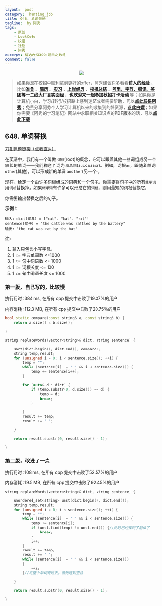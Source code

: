 ```yaml
---
layout:  post
category:  hunting_job
title: 648. 单词替换
tagline:  by 阿秀
tags:
    - 原创
    - LeetCode
    - 校招
    - 社招
    - 阿秀
excerpt: 精选力扣300+题目之数组
comment: false
---
```




<div align="center">
  <a href="/notes/05-xiustar/01-xiustar_reading_guide/01-introduce.html#阿秀组建了一个校招学习圈子">
      <img src="https://axiu-image-bed.oss-cn-shanghai.aliyuncs.com/img/202206190108471.png">
  </a></div>



> 如果你想在校招中顺利拿到更好的offer，阿秀建议你多看看<font style="font-weight:bold; color:#4169E1;text-decoration:underline;">[前人的经验](/notes/05-xiustar/01-xiustar_reading_guide/01-introduce.md)</font> ，比如<font style="font-weight:bold; color:#4169E1;text-decoration:underline;">[准备](/notes/05-xiustar/02-campus_prepare/02-01-校招重要时间点科普.md)</font> 、<font style="font-weight:bold; color:#4169E1;text-decoration:underline;">[简历](/notes/05-xiustar/03-resume/01-00-简历开篇词.md)</font> 、<font style="font-weight:bold; color:#4169E1;text-decoration:underline;">[实习](/notes/05-xiustar/04-school_practice/20220320-从公司角度来看，为什么要招实习生.md)</font> 、<font style="font-weight:bold; color:#4169E1;text-decoration:underline;">[上岸经历](/notes/05-xiustar/09-question_answer/20220817.md)</font> 、<font style="font-weight:bold; color:#4169E1;text-decoration:underline;">[校招总结](/notes/05-xiustar/05-campus_recruitment/2020-12-16-双非渣硕的秋招之路总结（已拿抖音研发岗SP）.md)</font> 、<font style="font-weight:bold; color:#4169E1;text-decoration:underline;">[阿里、字节、腾讯、美团等一二线大厂真实面经](/notes/07-resources/01-free/04-schoolSchample.md)</font> 、<font style="font-weight:bold; color:#4169E1;text-decoration:underline;">[也欢迎来一起参加秋招打卡活动](/notes/05-xiustar/01-xiustar_reading_guide/01-introduce.html#阿秀组建了一个校招学习圈子)</font> 等；如果你是计算机小白，学习/转行/校招路上感到迷茫或者需要帮助，可以<font style="font-weight:bold; color:#4169E1;text-decoration:underline;">[点此联系阿秀](/notes/08-other/02-question.md#_4、阿秀-如何才能联系到你)</font>；免费分享阿秀个人学习计算机以来的收集到的好资源，<font style="font-weight:bold; color:#4169E1;text-decoration:underline;">[点此白嫖](/notes/07-resources/01-free/01-introduce.md)</font>；如果你需要《阿秀的学习笔记》网站中求职相关知识点的**PDF版本**的话，可以<font style="font-weight:bold; color:#4169E1;text-decoration:underline;">[点此下载](/notes/08-other/02-question.md#_5、如何下载阿秀的学习笔记内容pdf版本)</font> 



## 648. 单词替换

[力扣原题链接（点我直达）](https://leetcode-cn.com/problems/replace-words/)

在英语中，我们有一个叫做 `词根`(root)的概念，它可以跟着其他一些词组成另一个较长的单词——我们称这个词为 `继承词`(successor)。例如，词根`an`，跟随着单词 `other`(其他)，可以形成新的单词 `another`(另一个)。

现在，给定一个由许多词根组成的词典和一个句子。你需要将句子中的所有`继承词`用`词根`替换掉。如果`继承词`有许多可以形成它的`词根`，则用最短的词根替换它。

你需要输出替换之后的句子。

**示例 1:**

```
输入: dict(词典) = ["cat", "bat", "rat"]
sentence(句子) = "the cattle was rattled by the battery"
输出: "the cat was rat by the bat"
```

**注:**

1. 输入只包含小写字母。
2. 1 <= 字典单词数 <=1000
3. 1 <=  句中词语数 <= 1000
4. 1 <= 词根长度 <= 100
5. 1 <= 句中词语长度 <= 1000



### 第一版，自己写的，比较慢

执行用时 :384 ms, 在所有 cpp 提交中击败了19.37%的用户

内存消耗 :112.3 MB, 在所有 cpp 提交中击败了20.75%的用户

```c++
bool static compare(const string& a, const string& b) {
	return a.size() < b.size();

}

string replaceWords(vector<string>& dict, string sentence) {

	sort(dict.begin(), dict.end(), compare);
	string temp,result;
	for (unsigned i = 0; i < sentence.size(); ++i) {
		temp = "";
		while (sentence[i] != ' ' && i < sentence.size()) {
			temp += sentence[i++];
		}

		for (auto& d : dict) {
			if (temp.substr(0, d.size()) == d) {
				temp = d;
				break;
			}

		}
		result += temp;
		result += " ";

	}

	return result.substr(0, result.size() - 1);

}
```





### 第二版，改进了一点

执行用时 :108 ms, 在所有 cpp 提交中击败了52.57%的用户

内存消耗 :19.5 MB, 在所有 cpp 提交中击败了92.45%的用户



```c++
string replaceWords(vector<string>& dict, string sentence) {

	unordered_set<string> unst(dict.begin(), dict.end());
	string temp,result;
	for (unsigned i = 0; i < sentence.size(); ++i) {
		temp = "";
		while (sentence[i] != ' ' && i < sentence.size()) {
			temp += sentence[i];
			if (unst.find(temp) != unst.end()) {//此时已经找到了前缀了
				break;
			}
			i++;
		}
		result += temp;
		result += " ";
		while (sentence[i] != ' ' && i < sentence.size())
		{
			++i;
		}//将整个单词跨过去。直到遇到空格	

	}

	return result.substr(0, result.size() - 1);

}
```

<p id="前个高频单词"></p>

